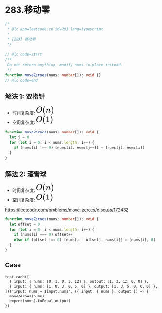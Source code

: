 # 283.移动零

```ts
/*
 * @lc app=leetcode.cn id=283 lang=typescript
 *
 * [283] 移动零
 */

// @lc code=start
/**
 Do not return anything, modify nums in-place instead.
 */
function moveZeroes(nums: number[]): void {}
// @lc code=end
```

## 解法 1: 双指针

- 时间复杂度: <!-- $O(n)$ --> <img style="transform: translateY(0.1em); background: white;" src="./svg/o-n.svg" alt="O(n)">
- 空间复杂度: <!-- $O(1)$ --> <img style="transform: translateY(0.1em); background: white;" src="./svg/o-1.svg" alt="O(1)">

```ts
function moveZeroes(nums: number[]): void {
  let j = 0
  for (let i = 0; i < nums.length; i++) {
    if (nums[i] !== 0) [nums[i], nums[j++]] = [nums[j], nums[i]]
  }
}
```

## 解法 2: 滚雪球

- 时间复杂度: <!-- $O(n)$ --> <img style="transform: translateY(0.1em); background: white;" src="./svg/o-n.svg" alt="O(n)">
- 空间复杂度: <!-- $O(1)$ --> <img style="transform: translateY(0.1em); background: white;" src="./svg/o-1.svg" alt="O(1)">

https://leetcode.com/problems/move-zeroes/discuss/172432

```ts
function moveZeroes(nums: number[]): void {
  let offset = 0
  for (let i = 0; i < nums.length; i++) {
    if (nums[i] === 0) offset++
    else if (offset !== 0) [nums[i - offset], nums[i]] = [nums[i], 0]
  }
}
```

## Case

```text
test.each([
  { input: { nums: [0, 1, 0, 3, 12] }, output: [1, 3, 12, 0, 0] },
  { input: { nums: [1, 0, 3, 0, 5, 0] }, output: [1, 3, 5, 0, 0, 0] },
])('input: nums = $input.nums', ({ input: { nums }, output }) => {
  moveZeroes(nums)
  expect(nums).toEqual(output)
})
```
